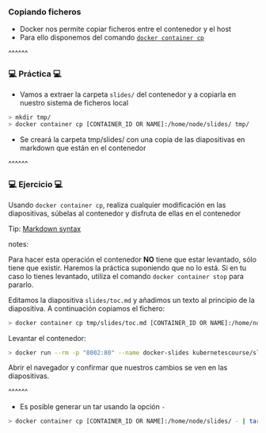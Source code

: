 ### Copiando ficheros

* Docker nos permite copiar ficheros entre el contenedor y el host
* Para ello disponemos del comando [`docker container cp`](https://docs.docker.com/engine/reference/commandline/container_cp/)

^^^^^^

### 💻 Práctica 💻

* Vamos a extraer la carpeta `slides/` del contenedor y a copiarla en nuestro sistema de ficheros local

```bash
> mkdir tmp/
> docker container cp [CONTAINER_ID OR NAME]:/home/node/slides/ tmp/
```

* Se creará la carpeta tmp/slides/ con una copia de las diapositivas en markdown que están en el contenedor

^^^^^^

### 💻 Ejercicio 💻

Usando `docker container cp`, realiza cualquier modificación en las diapositivas, súbelas al contenedor y
disfruta de ellas en el contenedor

Tip: [Markdown syntax](https://www.markdownguide.org/basic-syntax/)

notes:

Para hacer esta operación el contenedor **NO** tiene que estar levantado, sólo tiene que existir. Haremos la práctica 
suponiendo que no lo está. Si en tu caso lo tienes levantado, utiliza el comando `docker container stop` para pararlo.

Editamos la diapositiva `slides/toc.md` y añadimos un texto al principio de la diapositiva. A continuación copiamos el fichero:

```bash
> docker container cp tmp/slides/toc.md [CONTAINER_ID OR NAME]:/home/node/slides/toc.md
```

Levantar el contenedor:

```bash
> docker run --rm -p "8002:80" --name docker-slides kubernetescourse/slides-docker
```

Abrir el navegador y confirmar que nuestros cambios se ven en las diapositivas.

^^^^^^

* Es posible generar un tar usando la opción `-`

```bash
> docker container cp [CONTAINER_ID OR NAME]:/home/node/slides/ - | tar tf -
```